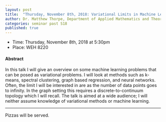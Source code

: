 ```yaml
---
layout: post
title:  "Thursday, November 8th, 2018: Variational Limits in Machine Learning"
author: Dr. Matthew Thorpe, Department of Applied Mathematics and Theoretical Physics, University of Cambridge
categories: seminar past S18
published: true
---
```


* Time: Thursday, November 8th, 2018 at 5:30pm
* Place: WEH 8220

#### Abstract

In this talk I will give an overview on some machine learning
problems that can be posed as variational problems. I will look at
methods such as k-means, spectral clustering, graph based regression,
and neural networks. Often, the limit I will be interested in are as the
number of data points goes to infinity. In the graph setting this
requires a discrete-to-continuum topology which I will recall. The talk
is aimed at a wide audience; I will neither assume knowledge of
variational methods or machine learning.
___
Pizzas will be served.
